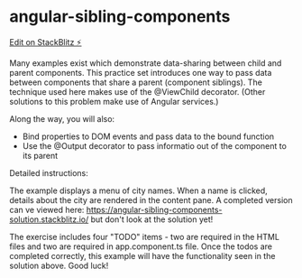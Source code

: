 # angular-sibling-components

[Edit on StackBlitz ⚡️](https://stackblitz.com/edit/angular-sibling-components)

Many examples exist which demonstrate data-sharing between child and parent components. This practice set introduces one way to pass data between components that share a parent (component siblings). The technique used here makes use of the @ViewChild decorator. (Other solutions to this problem make use of Angular services.)

Along the way, you will also:
  * Bind properties to DOM events and pass data to the bound function
  * Use the @Output decorator to pass informatio out of the component to its parent

Detailed instructions:

The example displays a menu of city names. When a name is clicked, details about the city are rendered in the content pane. A completed version can ve viewed here:
https://angular-sibling-components-solution.stackblitz.io/ but don't look at the solution yet!

The exercise includes four "TODO" items - two are required in the HTML files and two are required in app.component.ts file. Once the todos are completed correctly, this example will have the functionality seen in the solution above. Good luck! 


